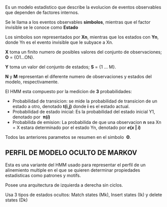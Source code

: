 Es un modelo estadistico que describe la evolucion de eventos observables que dependen de factores internos.

Se le llama a los eventos observables **simbolos**, mientras que el factor invisible se le conoce como **Estado** 

Los simbolos son representados por **Xn**, mientras que los estados con **Yn**, donde Yn es el evento invisible que le subyace a Xn.

**X** toma un finito numero de posibles valores del conjunto de observaciones; **O** = {O1...ON}.

**Y** toma un valor del conjunto de estados; **S** = {1 ... M}.

**N** y **M** representan el diferente numero de observaciones y estados del modelo, respectivamente.

El HMM esta compuesto por la medicion de **3** probabilidades:
+ Probabilidad de transicion: se mide la probabilidad de transicion de un estado a otro, denotado **t(i,j)** donde **i** es el estado actual.
+ Probabilidad de estado inicial: Es la probabilidad del estado inicial Y1, denotado por  **π(_i_)**
+ Probabilida de emision: La probabilida de que una observacion **n** sea Xn = X estara determinado por el estado Yn, denotado por **_e_(_x_ | _i_)**

Todos las anteriores parametos se resumen en el simbolo  **Θ**. 

## PERFIL DE MODELO OCULTO DE MARKOV

Esta es una variante del HMM usado para representar el perfil de un alinemiento multiple en el que se quieren determinar propiedades estadisticas como patrones y motifs.

Posee una arquitectura de izquierda a derecha sin ciclos.

Usa 3 tipos de estados ocultos: Match states (Mk), Insert states (Ik) y delete states (Dk)